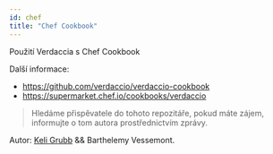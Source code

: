 ```yaml
---
id: chef
title: "Chef Cookbook"
---
```

Použití Verdaccia s Chef Cookbook

Další informace:

* <https://github.com/verdaccio/verdaccio-cookbook>
* <https://supermarket.chef.io/cookbooks/verdaccio>

> Hledáme přispěvatele do tohoto repozitáře, pokud máte zájem, informujte o tom autora prostřednictvím zprávy.

Autor: [Keli Grubb](https://github.com/kgrubb) && Barthelemy Vessemont.